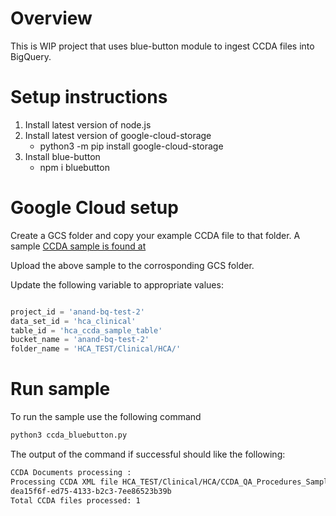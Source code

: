 # Overview
This is WIP project that uses blue-button module to ingest CCDA files into BigQuery.

# Setup instructions
1. Install latest version of node.js
2. Install latest version of google-cloud-storage
    - python3 -m pip install google-cloud-storage
3. Install blue-button
    - npm i bluebutton

# Google Cloud setup
Create a GCS folder and copy your example CCDA file to that folder.
A sample [CCDA sample is found at](CCDA_QA_PROCEDURES_SAMPLE.xml)

Upload the above sample to the corrosponding GCS folder.

Update the following variable to appropriate values:
```python

project_id = 'anand-bq-test-2'
data_set_id = 'hca_clinical'
table_id = 'hca_ccda_sample_table'
bucket_name = 'anand-bq-test-2'
folder_name = 'HCA_TEST/Clinical/HCA/'

```

# Run sample
To run the sample use the following command

```sh
python3 ccda_bluebutton.py
```

The output of the command if successful should like the following:

```sh
CCDA Documents processing :
Processing CCDA XML file HCA_TEST/Clinical/HCA/CCDA_QA_Procedures_Sample.xml
dea15f6f-ed75-4133-b2c3-7ee86523b39b
Total CCDA files processed: 1
```